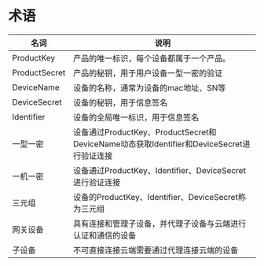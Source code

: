 # 术语

| **名词**      | **说明**                                                     |
| ------------- | ------------------------------------------------------------ |
| ProductKey    | 产品的唯一标识，每个设备都属于一个产品。                                               |
| ProductSecret | 产品的秘钥，用于用户设备一型一密的验证                       |
| DeviceName    | 设备的名称，通常为设备的mac地址、SN等                    |
| DeviceSecret  | 设备的秘钥，用于信息签名                                 |
| Identifier    | 设备的全局唯一标识，用于信息签名                         |
| 一型一密      | 设备通过ProductKey、ProductSecret和DeviceName动态获取Identifier和DeviceSecret进行验证连接 |
| 一机一密      | 设备通过ProductKey、Identifier、DeviceSecret进行验证连接     |
| 三元组        | 设备的ProductKey、Identifier、DeviceSecret称为三元组         |
| 网关设备      | 具有连接和管理子设备，并代理子设备与云端进行认证和通信的设备    |
| 子设备       | 不可直接连接云端需要通过代理连接云端的设备        |

